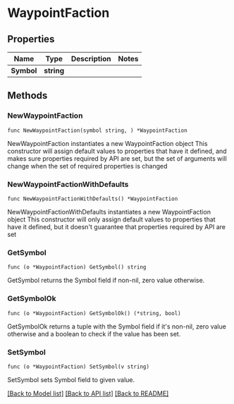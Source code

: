 # WaypointFaction

## Properties

Name | Type | Description | Notes
------------ | ------------- | ------------- | -------------
**Symbol** | **string** |  | 

## Methods

### NewWaypointFaction

`func NewWaypointFaction(symbol string, ) *WaypointFaction`

NewWaypointFaction instantiates a new WaypointFaction object
This constructor will assign default values to properties that have it defined,
and makes sure properties required by API are set, but the set of arguments
will change when the set of required properties is changed

### NewWaypointFactionWithDefaults

`func NewWaypointFactionWithDefaults() *WaypointFaction`

NewWaypointFactionWithDefaults instantiates a new WaypointFaction object
This constructor will only assign default values to properties that have it defined,
but it doesn't guarantee that properties required by API are set

### GetSymbol

`func (o *WaypointFaction) GetSymbol() string`

GetSymbol returns the Symbol field if non-nil, zero value otherwise.

### GetSymbolOk

`func (o *WaypointFaction) GetSymbolOk() (*string, bool)`

GetSymbolOk returns a tuple with the Symbol field if it's non-nil, zero value otherwise
and a boolean to check if the value has been set.

### SetSymbol

`func (o *WaypointFaction) SetSymbol(v string)`

SetSymbol sets Symbol field to given value.



[[Back to Model list]](../README.md#documentation-for-models) [[Back to API list]](../README.md#documentation-for-api-endpoints) [[Back to README]](../README.md)


